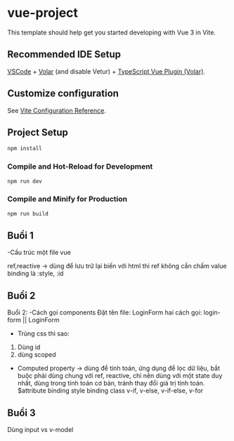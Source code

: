 # vue-project

This template should help get you started developing with Vue 3 in Vite.

## Recommended IDE Setup

[VSCode](https://code.visualstudio.com/) + [Volar](https://marketplace.visualstudio.com/items?itemName=Vue.volar) (and disable Vetur) + [TypeScript Vue Plugin (Volar)](https://marketplace.visualstudio.com/items?itemName=Vue.vscode-typescript-vue-plugin).

## Customize configuration

See [Vite Configuration Reference](https://vitejs.dev/config/).

## Project Setup

```sh
npm install
```

### Compile and Hot-Reload for Development

```sh
npm run dev
```

### Compile and Minify for Production

```sh
npm run build
```
## Buổi 1
-Cấu trúc một file vue

<script setup> </script>
<template></template>
<style></style>
ref,reactive -> dùng để lưu trữ lại biến
với html thì ref không cần chấm value
binding là :style, :id

## Buổi 2
Buổi 2:
-Cách gọi components
Đặt tên file: LoginForm
hai cách gọi: login-form || LoginForm

- Trùng css thì sao:
1. Dùng id
2. dùng scoped

- Computed property -> dùng để tính toán, ứng dụng để lọc dữ liệu, bắt buộc phải dùng chung với ref, reactive, chỉ nên dùng với một state duy nhất, dùng trong tính toán cơ bản, tránh thay đổi giá trị tính toán.
$attribute
binding style
binding class
v-if, v-else, v-if-else, v-for

## Buổi 3
Dùng input vs v-model

